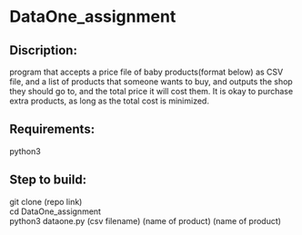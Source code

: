 # DataOne_assignment
## Discription:
program that accepts a price file of baby products(format below) as CSV file, and a list of products that someone wants to buy, and outputs the shop they should go to, and the total price it will cost them. It is okay to purchase extra products, as long as the total cost is minimized.

## Requirements:
python3

## Step to build:
git clone (repo link)  
cd DataOne_assignment  
python3 dataone.py (csv filename) (name of product) (name of product)
